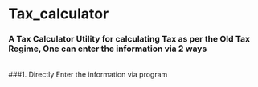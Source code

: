 # Tax_calculator

### A Tax Calculator Utility for calculating Tax as per the Old Tax Regime, One can enter the information via 2 ways
<br>
###1. Directly Enter the information via program
